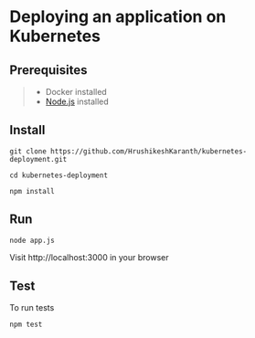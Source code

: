 # Deploying an application on Kubernetes

## Prerequisites
> - Docker installed 
> - [Node.js](https://nodejs.org/en/download/) installed 

## Install
```
git clone https://github.com/HrushikeshKaranth/kubernetes-deployment.git
```
```
cd kubernetes-deployment
```
```
npm install
```

## Run
```
node app.js
```
Visit http://localhost:3000 in your browser

## Test
To run tests
```
npm test
```

